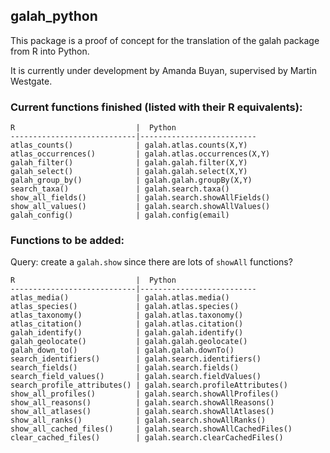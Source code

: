 ## galah_python

This package is a proof of concept for the translation of the galah package from R into Python.

It is currently under development by Amanda Buyan, supervised by Martin Westgate.

### Current functions finished (listed with their R equivalents):

```
R                           |  Python
----------------------------|--------------------------
atlas_counts()              | galah.atlas.counts(X,Y)
atlas_occurrences()         | galah.atlas.occurrences(X,Y)
galah_filter()              | galah.galah.filter(X,Y)
galah_select()              | galah.galah.select(X,Y)
galah_group_by()            | galah.galah.groupBy(X,Y)
search_taxa()               | galah.search.taxa()
show_all_fields()           | galah.search.showAllFields()
show_all_values()           | galah.search.showAllValues()
galah_config()              | galah.config(email)
```

### Functions to be added:

Query: create a ```galah.show``` since there are lots of ```showAll``` functions?

```
R                           |  Python
----------------------------|--------------------------
atlas_media()               | galah.atlas.media()
atlas_species()             | galah.atlas.species()
atlas_taxonomy()            | galah.atlas.taxonomy()
atlas_citation()            | galah.atlas.citation()
galah_identify()            | galah.galah.identify()
galah_geolocate()           | galah.galah.geolocate()
galah_down_to()             | galah.galah.downTo()
search_identifiers()        | galah.search.identifiers()
search_fields()             | galah.search.fields()
search_field_values()       | galah.search.fieldValues()
search_profile_attributes() | galah.search.profileAttributes()
show_all_profiles()         | galah.search.showAllProfiles()
show_all_reasons()          | galah.search.showAllReasons()
show_all_atlases()          | galah.search.showAllAtlases()
show_all_ranks()            | galah.search.showAllRanks()
show_all_cached_files()     | galah.search.showAllCachedFiles()
clear_cached_files()        | galah.search.clearCachedFiles()
```
